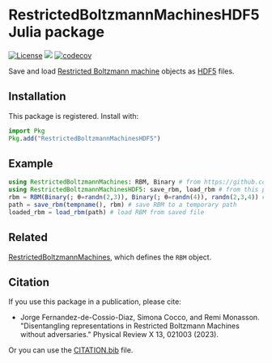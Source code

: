 # RestrictedBoltzmannMachinesHDF5 Julia package

[![License](https://img.shields.io/badge/license-MIT-green.svg)](https://github.com/cossio/RestrictedBoltzmannMachinesHDF5.jl/blob/master/LICENSE.md)
![](https://github.com/cossio/RestrictedBoltzmannMachinesHDF5.jl/workflows/CI/badge.svg)
[![codecov](https://codecov.io/gh/cossio/RestrictedBoltzmannMachinesHDF5.jl/branch/master/graph/badge.svg?token=90I3AJIZIG)](https://codecov.io/gh/cossio/RestrictedBoltzmannMachinesHDF5.jl)

Save and load [Restricted Boltzmann machine](https://github.com/cossio/RestrictedBoltzmannMachines.jl) objects as [HDF5](https://github.com/JuliaIO/HDF5.jl) files.

## Installation

This package is registered. Install with:

```julia
import Pkg
Pkg.add("RestrictedBoltzmannMachinesHDF5")
```

## Example

```julia
using RestrictedBoltzmannMachines: RBM, Binary # from https://github.com/cossio/RestrictedBoltzmannMachines.jl
using RestrictedBoltzmannMachinesHDF5: save_rbm, load_rbm # from this package
rbm = RBM(Binary(; θ=randn(2,3)), Binary(; θ=randn(4)), randn(2,3,4)) # create an RBM
path = save_rbm(tempname(), rbm) # save RBM to a temporary path
loaded_rbm = load_rbm(path) # load RBM from saved file
```

## Related

[RestrictedBoltzmannMachines](https://github.com/cossio/RestrictedBoltzmannMachines.jl), which defines the `RBM` object.

## Citation

If you use this package in a publication, please cite:

* Jorge Fernandez-de-Cossio-Diaz, Simona Cocco, and Remi Monasson. "Disentangling representations in Restricted Boltzmann Machines without adversaries." Physical Review X 13, 021003 (2023).

Or you can use the [CITATION.bib](https://github.com/cossio/RestrictedBoltzmannMachines.jl/blob/master/CITATION.bib) file.